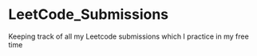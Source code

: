 # LeetCode_Submissions
Keeping track of all my Leetcode submissions which I practice in my free time
